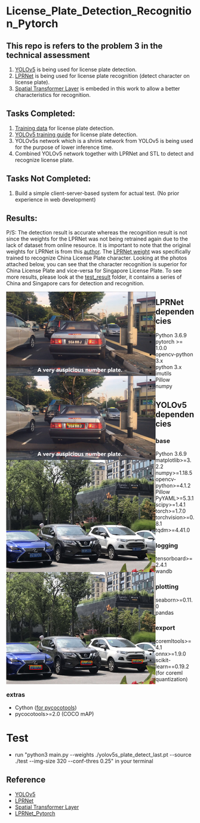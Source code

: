 # License_Plate_Detection_Recognition_Pytorch
## This repo is refers to the problem 3 in the technical assessment
1) [YOLOv5](https://github.com/ultralytics/yolov5) is being used for license plate detection. 
2) [LPRNet](https://arxiv.org/abs/1806.10447) is being used for license plate recognition (detect character on license plate).
3) [Spatial Transformer Layer](https://arxiv.org/abs/1506.02025) is embeded in this work to allow a better characteristics for recognition.

## Tasks Completed:
1) [Training data](https://www.kaggle.com/andrewmvd/car-plate-detection) for license plate detection.
2) [YOLOv5 training guide](https://github.com/ultralytics/yolov5/wiki/Train-Custom-Data) for license plate detection.
3) YOLOv5s network which is a shrink network from YOLOv5 is being used for the purpose of lower inference time.
4) Combined YOLOv5 network together with LPRNet and STL to detect and recognize license plate.

## Tasks Not Completed:
1) Build a simple client-server-based system for actual test. (No prior experience in web development)



## Results:
P/S: The detection result is accurate whereas the recognition result is not since the weights for the LPRNet was not being retrained again due to the lack of dataset from online resource. It is important to note that the original weights for LPRNet is from this [author](https://github.com/xuexingyu24/License_Plate_Detection_Pytorch). The [LPRNet weight](https://github.com/xuexingyu24/License_Plate_Detection_Pytorch/blob/master/LPRNet/weights/Final_LPRNet_model.pth) was specifically trained to recognize China License Plate character. Looking at the photos attached below, you can see that the character recognition is superior for China License Plate and vice-versa for Singapore License Plate. To see more results, please look at the [test_result](https://github.com/ziimiin14/License_Plate_Detection_Recognition/tree/master/test_result) folder, it contains a series of China and Singapore cars for detection and recognition.

<img src="test/SGcar_1.jpg"  width="400" style="float: left;"> <img src="test_result/detected_SGcar_1.jpg"  width="400" style="float: left;">
<img src="test/1.jpg"  width="400" style="float: left;"> <img src="test_result/detected_1.jpg"  width="400" style="float: left;">

## LPRNet dependencies
- Python 3.6.9
- pytorch >= 1.0.0
- opencv-python 3.x
- python 3.x
- imutils
- Pillow
- numpy

## YOLOv5 dependencies
### base
- Python 3.6.9
- matplotlib>=3.2.2
- numpy>=1.18.5
- opencv-python>=4.1.2
- Pillow
- PyYAML>=5.3.1
- scipy>=1.4.1
- torch>=1.7.0
- torchvision>=0.8.1
- tqdm>=4.41.0

### logging
- tensorboard>=2.4.1
- wandb

### plotting
- seaborn>=0.11.0
- pandas

### export
- coremltools>=4.1
- onnx>=1.9.0
- scikit-learn==0.19.2  (for coreml quantization)

### extras
- Cython  ([for pycocotools](https://github.com/cocodataset/cocoapi/issues/172))
- pycocotools>=2.0  (COCO mAP)



# Test
* run "python3 main.py --weights ./yolov5s_plate_detect_last.pt --source ./test --img-size 320 --conf-thres 0.25" in your terminal

## Reference
* [YOLOv5](https://github.com/ultralytics/yolov5)
* [LPRNet](https://arxiv.org/abs/1806.10447)
* [Spatial Transformer Layer](https://arxiv.org/abs/1506.02025)
* [LPRNet_Pytorch](https://github.com/sirius-ai/LPRNet_Pytorch)

